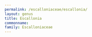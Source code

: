 ```yaml
---
permalink: /escalloniaceae/escallonia/
layout: genus
title: Escallonia
commonname:
family: Escalloniaceae
---
```

